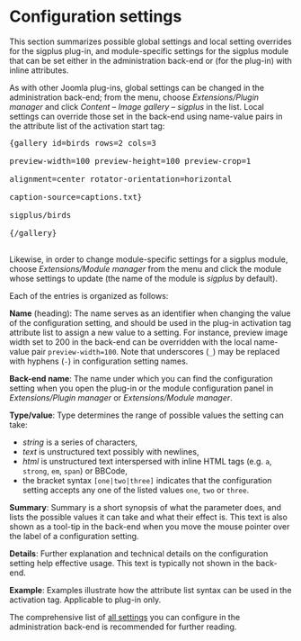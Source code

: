 # Configuration settings #

This section summarizes possible global settings and local setting overrides for the sigplus plug-in, and module-specific settings for the sigplus module that can be set either in the administration back-end or (for the plug-in) with inline attributes.

As with other Joomla plug-ins, global settings can be changed in the administration back-end; from the menu, choose _Extensions/Plugin manager_ and click _Content – Image gallery – sigplus_ in the list. Local settings can override those set in the back-end using name-value pairs in the attribute list of the activation start tag:
<pre>
{gallery id=birds rows=2 cols=3<br>
preview-width=100 preview-height=100 preview-crop=1<br>
alignment=center rotator-orientation=horizontal<br>
caption-source=captions.txt}<br>
sigplus/birds<br>
{/gallery}<br>
</pre>

Likewise, in order to change module-specific settings for a sigplus module, choose _Extensions/Module manager_ from the menu and click the module whose settings to update (the name of the module is _sigplus_ by default).

Each of the entries is organized as follows:

**Name** (heading): The name serves as an identifier when changing the value of the configuration setting, and should be used in the plug-in activation tag attribute list to assign a new value to a setting. For instance, preview image width set to 200 in the back-end can be overridden with the local name-value pair `preview-width=100`. Note that underscores (`_`) may be replaced with hyphens (`-`) in configuration setting names.

**Back-end name**: The name under which you can find the configuration setting when you open the plug-in or the module configuration panel in _Extensions/Plugin manager_ or _Extensions/Module manager_.

**Type/value**: Type determines the range of possible values the setting can take:
  * _string_ is a series of characters,
  * _text_ is unstructured text possibly with newlines,
  * _html_ is unstructured text interspersed with inline HTML tags (e.g. `a`, `strong`, `em`, `span`) or BBCode,
  * the bracket syntax `[one|two|three]` indicates that the configuration setting accepts any one of the listed values `one`, `two` or `three`.

**Summary**: Summary is a short synopsis of what the parameter does, and lists the possible values it can take and what their effect is. This text is also shown as a tool-tip in the back-end when you move the mouse pointer over the label of a configuration setting.

**Details**: Further explanation and technical details on the configuration setting help effective usage. This text is typically not shown in the back-end.

**Example**: Examples illustrate how the attribute list syntax can be used in the activation tag. Applicable to plug-in only.

The comprehensive list of [all settings](BackendConfigurationSettings.md) you can configure in the administration back-end is recommended for further reading.